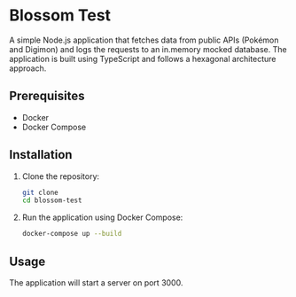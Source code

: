# Blossom Test

A simple Node.js application that fetches data from public APIs (Pokémon and Digimon) and logs the requests to an in.memory mocked database. The application is built using TypeScript and follows a hexagonal architecture approach.

## Prerequisites

- Docker
- Docker Compose

## Installation

1. Clone the repository:
   ```bash
   git clone
   cd blossom-test
   ```
2. Run the application using Docker Compose:
   ```bash
   docker-compose up --build
   ```

## Usage

The application will start a server on port 3000.